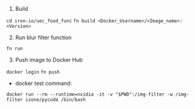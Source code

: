 1. Build

``` cd iron-io/uec_food_func ```
``` fn build <Docker_Username>/<Image_name>:<Version> ```

2. Run blur filter function

``` fn run ```

3. Push image to Docker Hub

```docker login```
```fn push```

- docker test command:

``` docker run --rm --runtime=nvidia -it -v "$PWD":/img-filter -w /img-filter izone/pycuda /bin/bash ```
